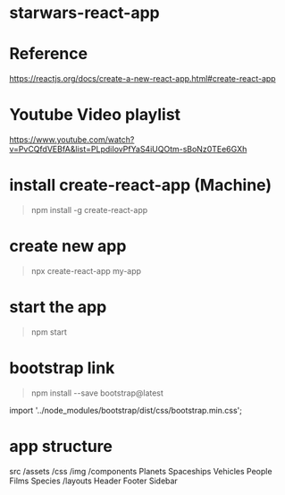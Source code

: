 # starwars-react-app

# Reference
https://reactjs.org/docs/create-a-new-react-app.html#create-react-app

# Youtube Video playlist
https://www.youtube.com/watch?v=PvCQfdVEBfA&list=PLpdiIovPfYaS4iUQOtm-sBoNz0TEe6GXh

# install create-react-app (Machine)
> npm install -g create-react-app

# create new app
> npx create-react-app my-app

# start the app
> npm start

# bootstrap link
> npm install --save bootstrap@latest

<!-- index.js -->
  import '../node_modules/bootstrap/dist/css/bootstrap.min.css';

# app structure
src
    /assets
        /css
        /img
   /components
        Planets
        Spaceships 
        Vehicles
        People
        Films 
        Species
   /layouts
        Header
        Footer
        Sidebar